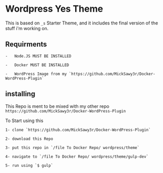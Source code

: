 # Wordpress Yes Theme

This is based on `_s` Starter Theme, and it includes the final version of the stuff i'm working on.

## Requirments 

    -   Node.JS MUST BE INSTALLED

    -   Docker MUST BE INSTALLED
    
    -   WordPress Image from my `https://github.com/MickSawy3r/Docker-WordPress-Plugin`

## installing

This Repo is ment to be mixed with my other repo `https://github.com/MickSawy3r/Docker-WordPress-Plugin`

To Start using this 

    1- clone `https://github.com/MickSawy3r/Docker-WordPress-Plugin`

    2- download this Repo

    3- put this repo in `/file To Docker Repo/ wordpress/theme`

    4- navigate to `/file To Docker Repo/ wordpress/theme/gulp-dev`

    5- run using `$ gulp`
